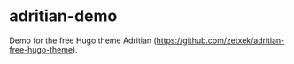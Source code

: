 # adritian-demo

Demo for the free Hugo theme Adritian (https://github.com/zetxek/adritian-free-hugo-theme).
